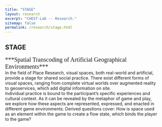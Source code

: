 ```yaml
---
title: "STAGE"
layout: research
excerpt: "CHEST-Lab -- Research."
sitemap: false
permalink: /research/stage.html
---
```


## STAGE
<span style="font-family:Times; font-size:20px; line-height: normal;">
***Spatial Transcoding of Artificial Geographical Environments***<br>
</span>
In the field of Place Research, visual spaces, both real-world and artificial, provide a stage for shared social practice. There exist different forms of visual spaces, ranging from complete virtual worlds over augmented reality to geoservices, which add digital information on site.<br>
Individual practice is bound to the participant’s specific experiences and cultural context. As it can be revealed by the metaphor of game and play, we explore how these aspects are represented, expressed, and enacted in different game environments. Derived questions cover: How is space used as an element within the game to create a flow state, which binds the player to the game?
